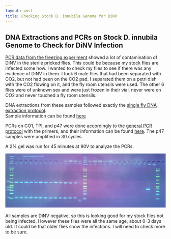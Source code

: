 ```yaml
---
layout: post
title: Checking Stock D. innubila Genome for DiNV
---
```


## DNA Extractions and PCRs on Stock D. innubila Genome to Check for DiNV Infection

[PCR data from the freezing experiment](https://meschedl.github.io/Unckless-Lab-Notebook-Maggie/2023/06/20/freezing-exp-1-PCRs.html) showed a lot of contamination of DiNV in the sterile pricked flies. This could be because my stock flies are infected some how. I wanted to check my flies to see if there was any evidence of DiNV in them. I took 6 male flies that had been separated with CO2, but not had been on the CO2 pad. I separated them on a petri dish with the CO2 flowing on it, and the fly room utensils were used. The other 6 flies were of unknown sex and were just frozen in their vial, never were on CO2 and never touched a fly room utensils. 

DNA extractions from these samples followed exactly the [single fly DNA extraction protocol](https://github.com/meschedl/Unckless_Lab_Resources/blob/main/protocols/single_fly_DNA_extraction.md).  
Sample information can be found [here](https://docs.google.com/spreadsheets/d/1La4Rld52h-bD__XCl2Vx7C9R9KG7-CzoHguwqkIPO8s/edit#gid=0)

PCRs on CO1, TPI, and p47 were done accordingly to the [general PCR protocol](https://github.com/meschedl/Unckless_Lab_Resources/blob/main/protocols/PCR_protocol_general.md) with the primers, and their information can be found [here](https://docs.google.com/spreadsheets/d/1IaLLjsa4SXJr90wUi8xyE1dYvWmHsbThSz3d8N9KaK0/edit#gid=0). The p47 samples were amplified in 30 cycles. 

A 2% gel was run for 45 minutes at 90V to analyze the PCRs. 

![](https://raw.githubusercontent.com/meschedl/Unckless-Lab-Notebook-Maggie/master/images/20230706-CO1-p47-stock-innubila-gel.jpeg)

All samples are DiNV negative, so this is looking good for my stock flies not being infected. However these flies were all the same age, about 0-3 days old. It could be that older flies show the infections. I will need to check more to be sure. 


